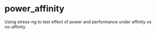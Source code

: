 # power_affinity
Using stress-ng to test effect of power and performance under affinity vs no-affinity
